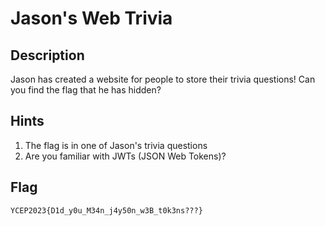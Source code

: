 Jason's Web Trivia
===

## Description
Jason has created a website for people to store their trivia questions! Can you find the flag that he has hidden?

## Hints
1. The flag is in one of Jason's trivia questions
2. Are you familiar with JWTs (JSON Web Tokens)?

## Flag
```
YCEP2023{D1d_y0u_M34n_j4y50n_w3B_t0k3ns???}
```